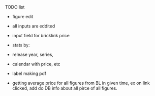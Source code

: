 TODO list

- figure edit
- all inputs are eddited
- input field for bricklink price

- stats by:
- release year, series,
- calendar with price, etc

- label making pdf

- getting average price for all figures from BL in given time, ex on link clicked, add do DB info about all pirce of all figures.
